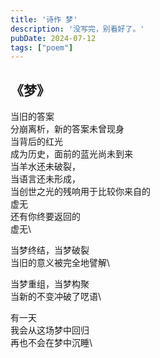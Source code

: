 ```yaml
---
title: '诗作 梦'
description: '没写完，别看好了。'
pubDate: 2024-07-12
tags: ["poem"]
---
```




## 《梦》

当旧的答案\
分崩离析，新的答案未曾现身\
当背后的红光\
成为历史，面前的蓝光尚未到来\
当羊水还未破裂，\
当语言还未形成，\
当创世之光的残响用于比较你来自的\
虚无\
还有你终要返回的\
虚无\

当梦终结，当梦破裂\
当旧的意义被完全地譬解\

当梦重组，当梦构聚\
当新的不变冲破了呓语\

有一天\
我会从这场梦中回归\
再也不会在梦中沉睡\

